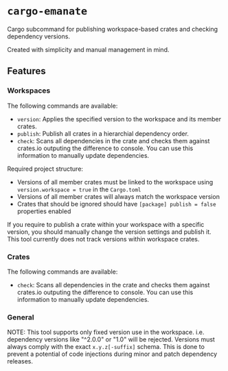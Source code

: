 `cargo-emanate`
===============

Cargo subcommand for publishing workspace-based crates and checking dependency versions.

Created with simplicity and manual management in mind.

## Features

### Workspaces
The following commands are available:
- `version`: Applies the specified version to the workspace and its member crates.
- `publish`: Publish all crates in a hierarchial dependency order.
- `check`: Scans all dependencies in the crate and checks them against crates.io outputing the difference to console. You can use this information to manually update dependencies.

Required project structure:
- Versions of all member crates must be linked to the workspace using `version.workspace = true` in the `Cargo.toml`
- Versions of all member crates will always match the workspace version
- Crates that should be ignored should have `[package] publish = false` properties enabled

If you require to publish a crate within your workspace with a specific version, you should manually change the version settings and publish it. This tool currently does not track versions within workspace crates.

### Crates
The following commands are available:
- `check`: Scans all dependencies in the crate and checks them against crates.io outputing the difference to console. You can use this information to manually update dependencies.

### General
NOTE: This tool supports only fixed version use in the workspace. i.e. dependency versions like "^2.0.0" or "1.0" will be rejected.  Versions must always comply with the exact `x.y.z[-suffix]` schema. This is done to prevent a potential of code injections during minor and patch dependency releases.

